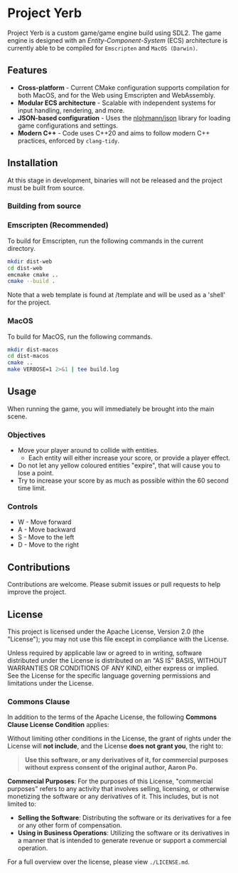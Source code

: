 # Project Yerb

Project Yerb is a custom game/game engine build using SDL2. The game engine is designed with an _Entity-Component-System_ (ECS) architecture is currently able to be compiled for `Emscripten` and `MacOS (Darwin)`.

## Features

- **Cross-platform** - Current CMake configuration supports compilation for both MacOS, and for the Web using Emscripten and WebAssembly.
- **Modular ECS architecture** - Scalable with independent systems for input handling, rendering, and more.
- **JSON-based configuration** - Uses the [nlohmann/json](https://github.com/nlohmann/json) library for loading game configurations and settings.
- **Modern C++** - Code uses C++20 and aims to follow modern C++ practices, enforced by `clang-tidy`.

## Installation

At this stage in development, binaries will not be released and the project must be built from source.

### Building from source

### Emscripten (Recommended)

To build for Emscripten, run the following commands in the current directory.

```bash
mkdir dist-web
cd dist-web
emcmake cmake ..
cmake --build .
```

Note that a web template is found at /template and will be used as a 'shell' for the project.

### MacOS

To build for MacOS, run the following commands.

```bash
mkdir dist-macos
cd dist-macos
cmake ..
make VERBOSE=1 2>&1 | tee build.log
```

## Usage

When running the game, you will immediately be brought into the main scene.

### Objectives

- Move your player around to collide with entities.
  - Each entity will either increase your score, or provide a player effect.
- Do not let any yellow coloured entities "expire", that will cause you to lose a point.
- Try to increase your score by as much as possible within the 60 second time limit.

### Controls

- W - Move forward
- A - Move backward
- S - Move to the left
- D - Move to the right

## Contributions

Contributions are welcome. Please submit issues or pull requests to help improve the project.

## License

This project is licensed under the Apache License, Version 2.0 (the "License"); you may not use this file except in compliance with the License.

Unless required by applicable law or agreed to in writing, software distributed under the License is distributed on an "AS IS" BASIS, WITHOUT WARRANTIES OR CONDITIONS OF ANY KIND, either express or implied. See the License for the specific language governing permissions and limitations under the License.

### Commons Clause

In addition to the terms of the Apache License, the following **Commons Clause License Condition** applies:

Without limiting other conditions in the License, the grant of rights under the License will **not include**, and the License **does not grant you**, the right to:

> **Use this software, or any derivatives of it, for commercial purposes without express consent of the original author, Aaron Po.**

**Commercial Purposes**: For the purposes of this License, "commercial purposes" refers to any activity that involves selling, licensing, or otherwise monetizing the software or any derivatives of it. This includes, but is not limited to:

- **Selling the Software**: Distributing the software or its derivatives for a fee or any other form of compensation.
- **Using in Business Operations**: Utilizing the software or its derivatives in a manner that is intended to generate revenue or support a commercial operation.

For a full overview over the license, please view `./LICENSE.md`.
